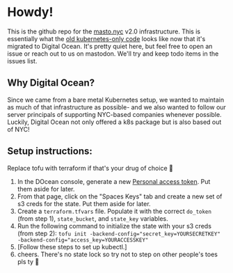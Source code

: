 # Howdy! 

This is the github repo for the [masto.nyc](https://masto.nyc/about) v2.0 infrastructure. This is essentially what the [old kubernetes-only code](https://github.com/Five-Borough-Fedi-Project/masto.nyc) looks like now that it's migrated to Digital Ocean. It's pretty quiet here, but feel free to open an issue or reach out to us on mastodon. We'll try and keep todo items in the issues list.

## Why Digital Ocean?

Since we came from a bare metal Kubernetes setup, we wanted to maintain as much of that infrastructure as possible- and we also wanted to follow our server principals of supporting NYC-based companies whenever possible. Luckily, Digital Ocean not only offered a k8s package but is also based out of NYC!

## Setup instructions:

Replace tofu with terraform if that's your drug of choice 🤷

1. In the DOcean console, generate a new [Personal access token](https://cloud.digitalocean.com/account/api/tokens). Put them aside for later.
2. From that page, click on the "Spaces Keys" tab and create a new set of s3 creds for the state. Put them aside for later.
3. Create a `terraform.tfvars` file. Populate it with the correct `do_token` (from step 1), `state_bucket`, and `state_key` variables.
4. Run the following command to initialize the state with your s3 creds (from step 2): `tofu init -backend-config="secret_key=YOURSECRETKEY" -backend-config="access_key=YOURACCESSKEY"`
5. [Follow these steps to set up kubectl.]
6. cheers. There's no state lock so try not to step on other people's toes pls ty 🤷
